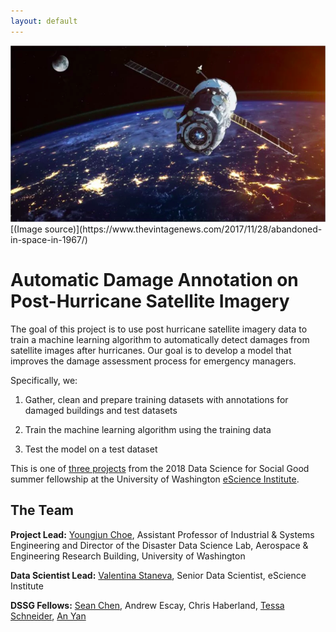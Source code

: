 ```yaml
---
layout: default
---
```


<img src="satellite.png" class="img-responsive" alt="">
[(Image source)](https://www.thevintagenews.com/2017/11/28/abandoned-in-space-in-1967/)

# Automatic Damage Annotation on Post-Hurricane Satellite Imagery

The goal of this project is to use post hurricane satellite imagery data to 
train a machine learning algorithm to automatically detect damages from 
satellite images after hurricanes. Our goal is to develop a model that improves 
the damage assessment process for emergency managers. 

Specifically, we:

1. Gather, clean and prepare training datasets with annotations for damaged buildings and test datasets
   
2. Train the machine learning algorithm using the training data

3. Test the model on a test dataset
   
This is one of
[three projects](http://escience.washington.edu/2018-data-science-for-social-good-projects/)
from the 2018 Data Science for Social Good summer fellowship at the University
of Washington [eScience Institute](http://escience.washington.edu/).

## The Team

**Project Lead:**
[Youngjun Choe](http://escience.washington.edu/people/youngjun-choe/), Assistant Professor of Industrial & Systems Engineering and Director of the Disaster Data Science Lab, Aerospace & Engineering Research Building, University of Washington

**Data Scientist Lead:** [Valentina Staneva](http://escience.washington.edu/people/valentina-staneva/), Senior Data Scientist, eScience Institute

**DSSG Fellows:** [Sean Chen](http://seanandrewchen.com/), Andrew Escay, Chris Haberland, [Tessa Schneider](https://www.linkedin.com/in/tessa-schneider-19b50822/), [An Yan](https://ischool.uw.edu/people/phd/profile/yanan15)
